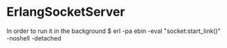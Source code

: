 ErlangSocketServer
==================
In order to run it in the background
    $ erl -pa ebin -eval "socket:start_link()" -noshell -detached

